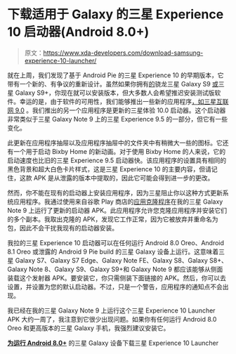 # 下载适用于 Galaxy 的三星 Experience 10 启动器(Android 8.0+)

> 原文：<https://www.xda-developers.com/download-samsung-experience-10-launcher/>

就在上周，我们发现了基于 Android Pie 的三星 Experience 10 的早期版本，它带有一个新的、有争议的重新设计。虽然如果你拥有[的](https://www.xda-developers.com/install-android-pie-beta-snapdragon-samsung-galaxy-s9/)骁龙三星 Galaxy S9 [或](https://www.xda-developers.com/install-android-pie-samsung-experience-10-samsung-galaxy-s9/)三星 Galaxy S9+，你现在就可以安装版本，但大多数人会希望推迟安装测试版软件。幸运的是，由于软件的可用性，我们能够推出一些新的应用程序[，如三星互联网 9.0](https://www.xda-developers.com/download-samsung-internet-9-0-apk/) 。我们推出的另一个应用程序是更新的三星体验 10.0 启动器。这个启动器非常类似于三星 Galaxy Note 9 上的三星 Experience 9.5 的一部分，但它有一些变化。

此更新在应用程序抽屉以及应用程序抽屉中的文件夹中有稍微大一些的图标。它还有一个用于启动 Bixby Home 的新动画。对于使用 Bixby Home 的人来说，它的启动速度也比旧的三星 Experience 9.5 启动器快。该应用程序的设置具有相同的黑色背景和超大白色卡片样式，这是三星 Experience 10 的主要内容，但请记住，这款 APK 是从泄露的版本中提取的，因此它可能会得到进一步的更改。

然而，你不能在现有的启动器上安装应用程序，因为三星阻止你以这种方式更新系统应用程序。我通过使用来自谷歌 Play 商店的[应用克隆程序](https://play.google.com/store/apps/details?id=com.applisto.appcloner)在我的三星 Galaxy Note 9 上运行了更新的启动器 APK。此应用程序允许您克隆应用程序并安装它们的多个副本。我取出克隆的 APK，发现它工作正常，因为它被放弃并重命名为包，因此不会干扰我现有的启动器安装。

我拉的三星 Experience 10 启动器可以在任何运行 Android 8.0 Oreo、Android 8.1 Oreo 或泄露的 Android 9 Pie build 的三星 Galaxy 设备上运行。这意味着三星 Galaxy S7、Galaxy S7 Edge、Galaxy Note FE、Galaxy S8、Galaxy S8+、Galaxy Note 8、Galaxy S9、Galaxy S9+和 Galaxy Note 9 都应该能够从侧面装载这个发射器 APK。要安装它，你只需侧装下面链接的 APK。然后，你可以去设置，并设置为您的默认启动器。不过，只是一个警告，应用程序的通知点不会出现。

我已经在我的三星 Galaxy Note 9 上运行这个三星 Experience 10 Launcher APK 大约一周了，我注意到它很少出现问题。如果你有任何运行 Android 8.0 Oreo 和更高版本的三星 Galaxy 手机，我强烈建议安装它。

[**为运行 Android 8.0+**](https://www.androidfilehost.com/?fid=1322778262904013658) 的三星 Galaxy 设备下载三星 Experience 10 Launcher